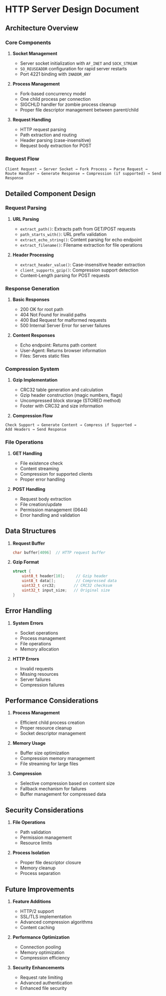 # HTTP Server Design Document

## Architecture Overview

### Core Components

1. **Socket Management**
   - Server socket initialization with `AF_INET` and `SOCK_STREAM`
   - `SO_REUSEADDR` configuration for rapid server restarts
   - Port 4221 binding with `INADDR_ANY`

2. **Process Management**
   - Fork-based concurrency model
   - One child process per connection
   - SIGCHLD handler for zombie process cleanup
   - Proper file descriptor management between parent/child

3. **Request Handling**
   - HTTP request parsing
   - Path extraction and routing
   - Header parsing (case-insensitive)
   - Request body extraction for POST

### Request Flow

```
Client Request → Server Socket → Fork Process → Parse Request → 
Route Handler → Generate Response → Compression (if supported) → Send Response
```

## Detailed Component Design

### Request Parsing

1. **URL Parsing**
   - `extract_path()`: Extracts path from GET/POST requests
   - `path_starts_with()`: URL prefix validation
   - `extract_echo_string()`: Content parsing for echo endpoint
   - `extract_filename()`: Filename extraction for file operations

2. **Header Processing**
   - `extract_header_value()`: Case-insensitive header extraction
   - `client_supports_gzip()`: Compression support detection
   - Content-Length parsing for POST requests

### Response Generation

1. **Basic Responses**
   - 200 OK for root path
   - 404 Not Found for invalid paths
   - 400 Bad Request for malformed requests
   - 500 Internal Server Error for server failures

2. **Content Responses**
   - Echo endpoint: Returns path content
   - User-Agent: Returns browser information
   - Files: Serves static files

### Compression System

1. **Gzip Implementation**
   - CRC32 table generation and calculation
   - Gzip header construction (magic numbers, flags)
   - Uncompressed block storage (STORED method)
   - Footer with CRC32 and size information

2. **Compression Flow**
```
Check Support → Generate Content → Compress if Supported → 
Add Headers → Send Response
```

### File Operations

1. **GET Handling**
   - File existence check
   - Content streaming
   - Compression for supported clients
   - Proper error handling

2. **POST Handling**
   - Request body extraction
   - File creation/update
   - Permission management (0644)
   - Error handling and validation

## Data Structures

1. **Request Buffer**
   ```c
   char buffer[4096]  // HTTP request buffer
   ```

2. **Gzip Format**
   ```c
   struct {
       uint8_t header[10];     // Gzip header
       uint8_t data[];         // Compressed data
       uint32_t crc32;        // CRC32 checksum
       uint32_t input_size;   // Original size
   }
   ```

## Error Handling

1. **System Errors**
   - Socket operations
   - Process management
   - File operations
   - Memory allocation

2. **HTTP Errors**
   - Invalid requests
   - Missing resources
   - Server failures
   - Compression failures

## Performance Considerations

1. **Process Management**
   - Efficient child process creation
   - Proper resource cleanup
   - Socket descriptor management

2. **Memory Usage**
   - Buffer size optimization
   - Compression memory management
   - File streaming for large files

3. **Compression**
   - Selective compression based on content size
   - Fallback mechanism for failures
   - Buffer management for compressed data

## Security Considerations

1. **File Operations**
   - Path validation
   - Permission management
   - Resource limits

2. **Process Isolation**
   - Proper file descriptor closure
   - Memory cleanup
   - Process separation

## Future Improvements

1. **Feature Additions**
   - HTTP/2 support
   - SSL/TLS implementation
   - Advanced compression algorithms
   - Content caching

2. **Performance Optimization**
   - Connection pooling
   - Memory optimization
   - Compression efficiency

3. **Security Enhancements**
   - Request rate limiting
   - Advanced authentication
   - Enhanced file security